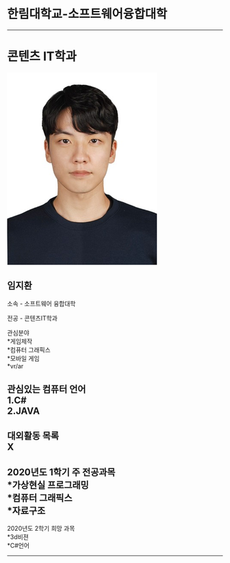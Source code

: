 # 한림대학교-소프트웨어융합대학
---
# 콘텐츠 IT학과
![이력서사진](ljh.jpg)   

임지환
---
소속 - 소프트웨어 융합대학

전공 - 콘텐츠IT학과

관심분야   
*게임제작   
*컴퓨터 그래픽스   
*모바일 게임   
*vr/ar    

관심있는 컴퓨터 언어   
1.C#   
2.JAVA   
---
대외활동 목록   
X
---
2020년도 1학기 주 전공과목   
*가상현실 프로그래밍   
*컴퓨터 그래픽스      
*자료구조   
---
2020년도 2학기 희망 과목   
*3d비젼   
*C#언어      

---



